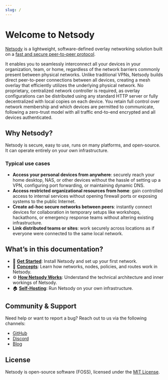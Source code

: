 ```yaml
---
slug: /
---
```


# Welcome to Netsody

[Netsody](https://github.com/netsody/netsody) is a lightweight, software-defined overlay networking solution built on a [fast and secure peer-to-peer protocol](architecture/p2p-protocol.mdx).

It enables you to seamlessly interconnect all your devices in your organization, team, or home, regardless of the network barriers commonly present between physical networks.
Unlike traditional VPNs, Netsody builds direct peer-to-peer connections between all devices, creating a mesh overlay that efficiently utilizes the underlying physical network.
No proprietary, centralized network controller is required, as overlay configurations can be distributed using any standard HTTP server or fully decentralized with local copies on each device.
You retain full control over network membership and which devices are permitted to communicate, following a zero-trust model with all traffic end-to-end encrypted and all devices authenticated.

## Why Netsody?

Netsody is secure, easy to use, runs on many platforms, and open-source. It can operate entirely on your own infrastructure.

### Typical use cases

- **Access your personal devices from anywhere**: securely reach your home desktop, NAS, or other devices without the hassle of setting up a VPN, configuring port forwarding, or maintaining dynamic DNS.
- **Access restricted organizational resources from home**: gain controlled access to internal services without opening firewall ports or exposing systems to the public Internet.
- **Create ad-hoc secure networks between peers**: instantly connect devices for collaboration in temporary setups like workshops, hackathons, or emergency response teams without altering existing infrastructure.
- **Link distributed teams or sites**: work securely across locations as if everyone were connected to the same local network.

## What’s in this documentation?

- 🚀 [**Get Started**](get-started): Install Netsody and set up your first network.
- 📖 [**Concepts**](concepts): Learn how networks, nodes, policies, and routes work in Netsody.
- ⚙️ [**How Netsody Works**](architecture): Understand the technical architecture and inner workings of Netsody.
- 🏠 [**Self-Hosting**](self-hosting): Run Netsody on your own infrastructure.

## Community & Support

Need help or want to report a bug? Reach out to us via the following channels:

- [GitHub](https://github.com/netsody/netsody)
- [Discord](https://netsody.io/discord)
- [Blog](https://netsody.io/blog)

## License

Netsody is open-source software (FOSS), licensed under the [MIT License](https://github.com/netsody/netsody/blob/master/LICENSE).
